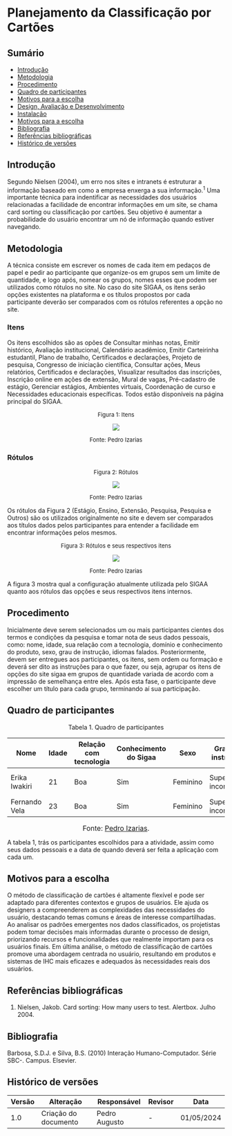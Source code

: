 # Planejamento da Classificação por Cartões

## Sumário 
* [Introdução](#Introdução)
* [Metodologia](#Metodologia)
* [Procedimento](#Procedimento)
* [Quadro de participantes](#Quadro-de-participantes)
* [Motivos para a escolha](#Motivos-para-a-escolha)
* [Design, Avaliação e Desenvolvimento](#Design-Avaliação-e-Desenvolvimento)
* [Instalação](#Instalação)
* [Motivos para a escolha](#Motivos-para-a-escolha)
* [Bibliografia](#Bibliografia)
* [Referências bibliográficas](#Referências)
* [Histórico de versões](#Histórico-de-versões)

## Introdução

Segundo Nielsen (2004), um erro nos sites e intranets é estruturar a informação baseado em como a empresa enxerga a sua informação.<sup>1</sup> Uma importante técnica para indentificar as necessidades dos usuários relacionadas a facilidade de encontrar informações em um site, se chama card sorting ou classificação por cartões. Seu objetivo é aumentar a probabilidade do usuário encontrar um nó de informação quando estiver navegando.

## Metodologia

A técnica consiste em escrever os nomes de cada item em pedaços de papel e pedir ao participante que organize-os em grupos sem um limite de quantidade, e logo após, nomear os grupos, nomes esses que podem ser utilizados como rótulos no site. No caso do site SIGAA, os itens serão opções existentes na plataforma e os títulos propostos por cada participante deverão ser comparados com os rótulos referentes a opção no site. 

### Itens

Os itens escolhidos são as opões de Consultar minhas notas, Emitir histórico, Avaliação institucional, Calendário acadêmico, Emitir Carteirinha estudantil, Plano de trabalho, Certificados e declarações, Projeto de pesquisa, Congresso de iniciação científica, Consultar ações, Meus relatórios, Certificados e declarações, Visualizar resultados das inscrições, Inscrição online em ações de extensão, Mural de vagas, Pré-cadastro de estágio, Gerenciar estágios, Ambientes virtuais, Coordenação de curso e Necessidades educacionais específicas. Todos estão disponíveis na página principal do SIGAA.

<center>
  <font size="2"><p style="text-align: center">Figura 1: Itens</p></font>
  <img src="https://raw.githubusercontent.com/Interacao-Humano-Computador/2024.1-SIGAA/main/assets/cardsItens.jpeg">
    <font size="2"><p style="text-align: center">Fonte: Pedro Izarias</p></font>
 </center>

### Rótulos

<center>
  <font size="2"><p style="text-align: center">Figura 2: Rótulos</p></font>
  <img src="https://raw.githubusercontent.com/Interacao-Humano-Computador/2024.1-SIGAA/main/assets/cardsTitulos.jpeg">
    <font size="2"><p style="text-align: center">Fonte: Pedro Izarias</p></font>
 </center>

Os rótulos da Figura 2 (Estágio, Ensino, Extensão, Pesquisa, Pesquisa e Outros) são os utilizados originalmente no site e devem ser comparados aos títulos dados pelos participantes para entender a facilidade em encontrar informações pelos mesmos.

<center>
  <font size="2"><p style="text-align: center">Figura 3: Rótulos e seus respectivos itens</p></font>
  <img src="https://raw.githubusercontent.com/Interacao-Humano-Computador/2024.1-SIGAA/main/assets/cardsTudo.jpeg">
    <font size="2"><p style="text-align: center">Fonte: Pedro Izarias</p></font>
 </center>

A figura 3 mostra qual a configuração atualmente utilizada pelo SIGAA quanto aos rótulos das opções e seus respectivos itens internos.

## Procedimento

Inicialmente deve serem selecionados um ou mais participantes cientes dos termos e condições da pesquisa e tomar nota de seus dados pessoais, como: nome, idade, sua relação com a tecnologia, domínio e conhecimento do produto, sexo, grau de instrução, idiomas falados. Posteriormente, devem ser entregues aos participantes, os itens, sem ordem ou formação e deverá ser dito as instruções para o que fazer, ou seja, agrupar os itens de opções do site sigaa em grupos de quantidade variada de acordo com a impressão de semelhança entre eles. Após esta fase, o participante deve escolher um título para cada grupo, terminando aí sua participação.


## Quadro de participantes 

<p align="center"> Tabela 1. Quadro de participantes </p>

| Nome   | Idade | Relação com tecnologia | Conhecimento do Sigaa    | Sexo        | Grau de instrução | Idiomas falados | Data |
|--------|---------------|----------------|----------------|----------------|------------|------------|------------|
| Erika Iwakiri |  21    |    Boa    | Sim | Feminino | Superior incompleto | Portugues, Inglês, japonês|01/05/2024|
| Fernando Vela |  23    |     Boa   | Sim | Feminino | Superior incompleto | Portugues, Espanhol|01/05/2024|

<font size="3"><p style="text-align: center">Fonte: [Pedro Izarias](https://github.com/Izarias).</p></font>

A tabela 1, trás os participantes escolhidos para a atividade, assim como seus dados pessoais e a data de quando deverá ser feita a aplicação com cada um.

## Motivos para a escolha

O método de classificação de cartões é altamente flexível e pode ser adaptado para diferentes contextos e grupos de usuários. Ele ajuda os designers a compreenderem as complexidades das necessidades do usuário, destacando temas comuns e áreas de interesse compartilhadas. Ao analisar os padrões emergentes nos dados classificados, os projetistas podem tomar decisões mais informadas durante o processo de design, priorizando recursos e funcionalidades que realmente importam para os usuários finais. Em última análise, o método de classificação de cartões promove uma abordagem centrada no usuário, resultando em produtos e sistemas de IHC mais eficazes e adequados às necessidades reais dos usuários.


## Referências bibliográficas

1. Nielsen, Jakob. Card sorting: How many users to test. Alertbox. Julho 2004.

## Bibliografia

Barbosa, S.D.J. e Silva, B.S. (2010) Interação Humano-Computador. Série SBC-. Campus. Elsevier.

## Histórico de versões

| Versão | Alteração                     | Responsável    | Revisor        | Data       |
|--------|-------------------------------|----------------|----------------|------------|
| 1.0    | Criação do documento          | Pedro Augusto  | -              | 01/05/2024 |

